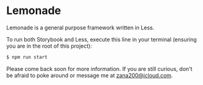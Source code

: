 <!-- <p align="center">
  Lemonade.jpg
</p> -->

# Lemonade

Lemonade is a general purpose framework written in Less.

To run both Storybook and Less, execute this line in your terminal (ensuring you are in the root of this project):

```bash
$ npm run start
```

Please come back soon for more information. If you are still curious, don't be afraid to poke around or message me at <zana200@icloud.com>.
